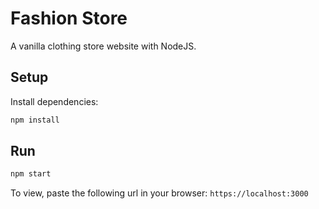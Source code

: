 # Fashion Store
A vanilla clothing store website with NodeJS.

## Setup
Install dependencies:
```sh 
npm install
```

## Run
```sh
npm start
```

To view, paste the following url in your browser: `https://localhost:3000`